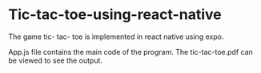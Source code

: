 # Tic-tac-toe-using-react-native
The game tic- tac- toe is implemented in react native using expo.

App.js file contains the main code of the program.
The tic-tac-toe.pdf can be viewed to see the output.
